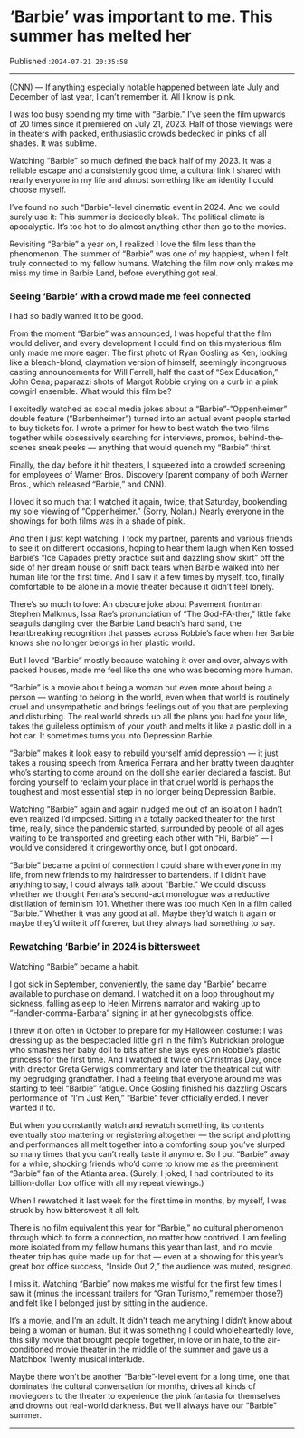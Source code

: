 # ‘Barbie’ was important to me. This summer has melted her

Published :`2024-07-21 20:35:58`

---

(CNN) — If anything especially notable happened between late July and December of last year, I can’t remember it. All I know is pink.

I was too busy spending my time with “Barbie.” I’ve seen the film upwards of 20 times since it premiered on July 21, 2023. Half of those viewings were in theaters with packed, enthusiastic crowds bedecked in pinks of all shades. It was sublime.

Watching “Barbie” so much defined the back half of my 2023. It was a reliable escape and a consistently good time, a cultural link I shared with nearly everyone in my life and almost something like an identity I could choose myself.

I’ve found no such “Barbie”-level cinematic event in 2024. And we could surely use it: This summer is decidedly bleak. The political climate is apocalyptic. It’s too hot to do almost anything other than go to the movies.

Revisiting “Barbie” a year on, I realized I love the film less than the phenomenon. The summer of “Barbie” was one of my happiest, when I felt truly connected to my fellow humans. Watching the film now only makes me miss my time in Barbie Land, before everything got real.

### Seeing ‘Barbie’ with a crowd made me feel connected

I had so badly wanted it to be good.

From the moment “Barbie” was announced, I was hopeful that the film would deliver, and every development I could find on this mysterious film only made me more eager: The first photo of Ryan Gosling as Ken, looking like a bleach-blond, claymation version of himself; seemingly incongruous casting announcements for Will Ferrell, half the cast of “Sex Education,” John Cena; paparazzi shots of Margot Robbie crying on a curb in a pink cowgirl ensemble. What would this film be?

I excitedly watched as social media jokes about a “Barbie”-”Oppenheimer” double feature (“Barbenheimer”) turned into an actual event people started to buy tickets for. I wrote a primer for how to best watch the two films together while obsessively searching for interviews, promos, behind-the-scenes sneak peeks — anything that would quench my “Barbie” thirst.

Finally, the day before it hit theaters, I squeezed into a crowded screening for employees of Warner Bros. Discovery (parent company of both Warner Bros., which released “Barbie,” and CNN).

I loved it so much that I watched it again, twice, that Saturday, bookending my sole viewing of “Oppenheimer.” (Sorry, Nolan.) Nearly everyone in the showings for both films was in a shade of pink.

And then I just kept watching. I took my partner, parents and various friends to see it on different occasions, hoping to hear them laugh when Ken tossed Barbie’s “Ice Capades pretty practice suit and dazzling show skirt” off the side of her dream house or sniff back tears when Barbie walked into her human life for the first time. And I saw it a few times by myself, too, finally comfortable to be alone in a movie theater because it didn’t feel lonely.

There’s so much to love: An obscure joke about Pavement frontman Stephen Malkmus, Issa Rae’s pronunciation of “The God-FA-ther,” little fake seagulls dangling over the Barbie Land beach’s hard sand, the heartbreaking recognition that passes across Robbie’s face when her Barbie knows she no longer belongs in her plastic world.

But I loved “Barbie” mostly because watching it over and over, always with packed houses, made me feel like the one who was becoming more human.

“Barbie” is a movie about being a woman but even more about being a person — wanting to belong in the world, even when that world is routinely cruel and unsympathetic and brings feelings out of you that are perplexing and disturbing. The real world shreds up all the plans you had for your life, takes the guileless optimism of your youth and melts it like a plastic doll in a hot car. It sometimes turns you into Depression Barbie.

“Barbie” makes it look easy to rebuild yourself amid depression — it just takes a rousing speech from America Ferrara and her bratty tween daughter who’s starting to come around on the doll she earlier declared a fascist. But forcing yourself to reclaim your place in that cruel world is perhaps the toughest and most essential step in no longer being Depression Barbie.

Watching “Barbie” again and again nudged me out of an isolation I hadn’t even realized I’d imposed. Sitting in a totally packed theater for the first time, really, since the pandemic started, surrounded by people of all ages waiting to be transported and greeting each other with “Hi, Barbie” — I would’ve considered it cringeworthy once, but I got onboard.

“Barbie” became a point of connection I could share with everyone in my life, from new friends to my hairdresser to bartenders. If I didn’t have anything to say, I could always talk about “Barbie.” We could discuss whether we thought Ferrara’s second-act monologue was a reductive distillation of feminism 101. Whether there was too much Ken in a film called “Barbie.” Whether it was any good at all. Maybe they’d watch it again or maybe they’d write it off forever, but they always had something to say.

### Rewatching ‘Barbie’ in 2024 is bittersweet

Watching “Barbie” became a habit.

I got sick in September, conveniently, the same day “Barbie” became available to purchase on demand. I watched it on a loop throughout my sickness, falling asleep to Helen Mirren’s narrator and waking up to “Handler-comma-Barbara” signing in at her gynecologist’s office.

I threw it on often in October to prepare for my Halloween costume: I was dressing up as the bespectacled little girl in the film’s Kubrickian prologue who smashes her baby doll to bits after she lays eyes on Robbie’s plastic princess for the first time. And I watched it twice on Christmas Day, once with director Greta Gerwig’s commentary and later the theatrical cut with my begrudging grandfather. I had a feeling that everyone around me was starting to feel “Barbie” fatigue. Once Gosling finished his dazzling Oscars performance of “I’m Just Ken,” “Barbie” fever officially ended. I never wanted it to.

But when you constantly watch and rewatch something, its contents eventually stop mattering or registering altogether — the script and plotting and performances all melt together into a comforting soup you’ve slurped so many times that you can’t really taste it anymore. So I put “Barbie” away for a while, shocking friends who’d come to know me as the preeminent “Barbie” fan of the Atlanta area. (Surely, I joked, I had contributed to its billion-dollar box office with all my repeat viewings.)

When I rewatched it last week for the first time in months, by myself, I was struck by how bittersweet it all felt.

There is no film equivalent this year for “Barbie,” no cultural phenomenon through which to form a connection, no matter how contrived. I am feeling more isolated from my fellow humans this year than last, and no movie theater trip has quite made up for that — even at a showing for this year’s great box office success, “Inside Out 2,” the audience was muted, resigned.

I miss it. Watching “Barbie” now makes me wistful for the first few times I saw it (minus the incessant trailers for “Gran Turismo,” remember those?) and felt like I belonged just by sitting in the audience.

It’s a movie, and I’m an adult. It didn’t teach me anything I didn’t know about being a woman or human. But it was something I could wholeheartedly love, this silly movie that brought people together, in love or in hate, to the air-conditioned movie theater in the middle of the summer and gave us a Matchbox Twenty musical interlude.

Maybe there won’t be another “Barbie”-level event for a long time, one that dominates the cultural conversation for months, drives all kinds of moviegoers to the theater to experience the pink fantasia for themselves and drowns out real-world darkness. But we’ll always have our “Barbie” summer.

---

